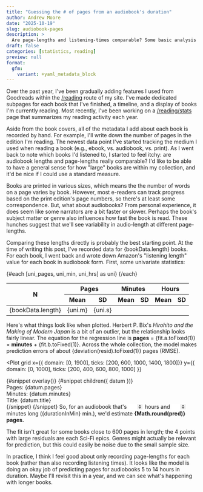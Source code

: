 ```yaml
---
title: "Guessing the # of pages from an audiobook's duration"
author: Andrew Moore
date: "2025-10-19"
slug: audiobook-pages
description: >
  Are page-lengths and listening-times comparable? Some basic analysis using my collection of finished books.
draft: false
categories: [statistics, reading]
preview: null
format: 
  gfm:
    variant: +yaml_metadata_block
---
```


<script lang="ts">
  import { Plot, Line, Dot, RegressionY, HTMLTooltip, RuleX, RuleY } from 'svelteplot';
  import { regressionLinear } from "d3-regression";
  import { mean, deviation } from "d3";
  import bookData from "./bookData";

  let reg = regressionLinear().x(d => d.minutes).y(d => d.pages);
  let fit = reg(bookData);

  // Sample statistics
  let resid = bookData.map(d => d.pages - fit.predict(d.minutes));
  let uni_pages = {
    m: mean(bookData.map(d => d.pages)).toFixed(1),
    s: deviation(bookData.map(d => d.pages)).toFixed(1),
  };
  let uni_min = {
    m: mean(bookData.map(d => d.minutes)).toFixed(1),
    s: deviation(bookData.map(d => d.minutes)).toFixed(1),
  };
  let uni_hrs = {
    m: mean(bookData.map(d => d.minutes / 60)).toFixed(1),
    s: deviation(bookData.map(d => d.minutes / 60)).toFixed(1),
  };

  // Predictions
  let hours = $state(11);
  let minutes = $state(30);
  let durationInMin = $derived(hours * 60 + minutes);
  let pred = $derived(fit.predict(durationInMin));
</script>

Over the past year, I've been gradually adding features I used from Goodreads within the <a href="/reading">/reading</a> route of my site. I've made dedicated subpages for each book that I've finished, a timeline, and a display of books I'm currently reading. Most recently, I've been working on a <a href="/reading/stats">/reading/stats</a> page that summarizes my reading activity each year.

Aside from the book covers, all of the metadata I add about each book is recorded by hand. For example, I'll write down the number of pages in the edition I'm reading. The newest data point I've started tracking the medium I used when reading a book (e.g., ebook, vs. audiobook, vs. print). As I went back to note which books I'd listened to, I started to feel itchy: are audiobook lengths and page-lengths really comparable? I'd like to be able to have a general sense for how "large" books are within my collection, and it'd be nice if I could use a standard measure.

Books are printed in various sizes, which means the the number of words on a page varies by book. However, most e-readers can track progress based on the print edition's page numbers, so there's at least some correspondence. But, what about audiobooks? From personal experience, it does seem like some narrators are a bit faster or slower. Perhaps the book's subject matter or genre also influences how fast the book is read. These hunches suggest that we'll see variability in audio-length at different page-lengths.

Comparing these lengths directly is probably the best starting point. At the time of writing this post, I've recorded data for {bookData.length} books. For each book, I went back and wrote down Amazon's "listening length" value for each book in audiobook form. First, some univariate statistics:

<table>
  <thead>
    <tr>
      <th scope="col" rowspan="2">N</th>
      <th scope="col" colspan="2">Pages</th>
      <th scope="col" colspan="2">Minutes</th>
      <th scope="col" colspan="2">Hours</th>
    </tr>
    <tr>
      <th>Mean</th>
      <th>SD</th>
      <th>Mean</th>
      <th>SD</th>
      <th>Mean</th>
      <th>SD</th>
    </tr>
  </thead>
  <tbody>
    <tr>
      <td>{bookData.length}</td>
      {#each [uni_pages, uni_min, uni_hrs] as uni}
        <td>{uni.m}</td>
        <td>{uni.s}</td>
      {/each}
    </tr>
  </tbody>
</table>

Here's what things look like when plotted. Herbert P. Bix's _Hirohito and the Making of Modern Japan_ is a bit of an outlier, but the relationship looks fairly linear. The equation for the regression line is **pages** $=$ {fit.a.toFixed(1)} $\times$ **minutes** $+$ {fit.b.toFixed(1)}. Across the whole collection, the model makes prediction errors of about {deviation(resid).toFixed(1)} pages (RMSE).

<Plot
  grid
  x={{ domain: [0, 1900], ticks: [200, 600, 1000, 1400, 1800]}}
  y={{ domain: [0, 1000], ticks: [200, 400, 600, 800, 1000] }}
>
  <!-- <RuleX x={durationInMin} strokeOpacity=0.5 /> -->
  <!-- <RuleY y={pred} strokeOpacity=0.5 /> -->
  <Dot data={bookData} x="minutes" y="pages" />
  <RegressionY data={bookData} x="minutes" y="pages" />
  {#snippet overlay()}
    <HTMLTooltip data={bookData} x="minutes" y="pages">
        {#snippet children({ datum })}
          <div class="tooltip">
            <div>Pages: {datum.pages}</div>
            <div>Minutes: {datum.minutes}</div>
            <div>Title: {datum.title}</div>
          </div>
        {/snippet}
    </HTMLTooltip>
  {/snippet}
</Plot>

<span>
  So, for an audiobook that's
  <input 
    type="number"
    name="hr"
    id="hr"
    min=2
    bind:value={hours}>
  <label for="hr">hours</label> and
  <input
    type="number"
    name="min"
    id="min"
    min=0
    bind:value={minutes}>
  <label for="min">minutes</label> long ({durationInMin} min.), we'd estimate <strong>{Math.round(pred)} pages.</strong>
</span>

The fit isn't great for some books close to 600 pages in length; the 4 points with large residuals are each Sci-Fi epics. Genres might actually be relevant for prediction, but this could easily be noise due to the small sample size.

In practice, I think I feel good about only recording page-lengths for each book (rather than also recording listening times). It looks like the model is doing an okay job of predicting pages for audiobooks 5 to 14 hours in duration. Maybe I'll revisit this in a year, and we can see what's happening with longer books.

<style>
  input[type=number]::-webkit-inner-spin-button,
  input[type=number]::-webkit-outer-spin-button {
    opacity: 1;
  }

  input {
    width: 3em;
    /* line-height: 1; */
    border: none;
  }
</style>